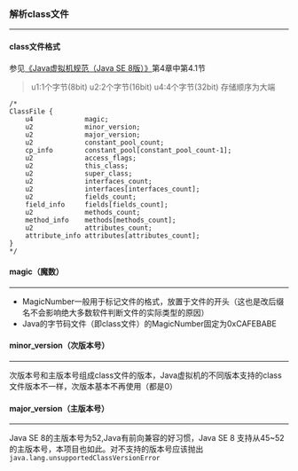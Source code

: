 ### 解析class文件
-------
#### class文件格式
参见[《Java虚拟机规范（Java SE 8版）》](https://book.douban.com/subject/26418340/)第4章中第4.1节
> u1:1个字节(8bit)
> u2:2个字节(16bit)
> u4:4个字节(32bit)
> 存储顺序为大端

```
/*
ClassFile {
    u4             magic;
    u2             minor_version;
    u2             major_version;
    u2             constant_pool_count;
    cp_info        constant_pool[constant_pool_count-1];
    u2             access_flags;
    u2             this_class;
    u2             super_class;
    u2             interfaces_count;
    u2             interfaces[interfaces_count];
    u2             fields_count;
    field_info     fields[fields_count];
    u2             methods_count;
    method_info    methods[methods_count];
    u2             attributes_count;
    attribute_info attributes[attributes_count];
}
*/
```
#### magic（魔数）
----
- MagicNumber一般用于标记文件的格式，放置于文件的开头（这也是改后缀名不会影响绝大多数软件判断文件的实际类型的原因）
- Java的字节码文件（即class文件）的MagicNumber固定为0xCAFEBABE
#### minor_version（次版本号）
---- 

次版本号和主版本号组成class文件的版本，Java虚拟机的不同版本支持的class文件版本不一样，次版本基本不再使用（都是0）
#### major_version（主版本号）
-----
Java SE 8的主版本号为52,Java有前向兼容的好习惯，Java SE 8 支持从45~52的主版本号，本项目也如此。对不支持的版本号应该抛出```java.lang.unsupportedClassVersionError```